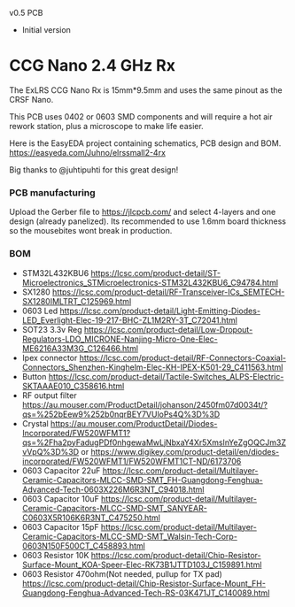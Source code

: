 v0.5 PCB
- Initial version


# CCG Nano 2.4 GHz Rx

The ExLRS CCG Nano Rx is 15mm*9.5mm and uses the same pinout as the CRSF Nano.

This PCB uses 0402 or 0603 SMD components and will require a hot air rework station, plus a microscope to make life easier.

Here is the EasyEDA project containing schematics, PCB design and BOM.
https://easyeda.com/Juhno/elrssmall2-4rx

Big thanks to @juhtipuhti for this great design!


### PCB manufacturing

Upload the Gerber file to https://jlcpcb.com/ and select 4-layers and one design (already panelized).
Its recommended to use 1.6mm board thickness so the mousebites wont break in production.

### BOM

- STM32L432KBU6 https://lcsc.com/product-detail/ST-Microelectronics_STMicroelectronics-STM32L432KBU6_C94784.html
- SX1280 https://lcsc.com/product-detail/RF-Transceiver-ICs_SEMTECH-SX1280IMLTRT_C125969.html 
- 0603 Led https://lcsc.com/product-detail/Light-Emitting-Diodes-LED_Everlight-Elec-19-217-BHC-ZL1M2RY-3T_C72041.html
- SOT23 3.3v Reg https://lcsc.com/product-detail/Low-Dropout-Regulators-LDO_MICRONE-Nanjing-Micro-One-Elec-ME6216A33M3G_C126466.html
- Ipex connector https://lcsc.com/product-detail/RF-Connectors-Coaxial-Connectors_Shenzhen-Kinghelm-Elec-KH-IPEX-K501-29_C411563.html
- Button https://lcsc.com/product-detail/Tactile-Switches_ALPS-Electric-SKTAAAE010_C358616.html
- RF output filter https://au.mouser.com/ProductDetail/johanson/2450fm07d0034t/?qs=%252bEew9%252b0nqrBEY7VUloPs4Q%3D%3D
- Crystal https://au.mouser.com/ProductDetail/Diodes-Incorporated/FW520WFMT1?qs=%2Fha2pyFadugPDf0nhgewaMwLjNbxaY4Xr5XmslnYeZgOQCJm3ZvVpQ%3D%3D or https://www.digikey.com/product-detail/en/diodes-incorporated/FW520WFMT1/FW520WFMT1CT-ND/6173706
- 0603 Capacitor 22uF https://lcsc.com/product-detail/Multilayer-Ceramic-Capacitors-MLCC-SMD-SMT_FH-Guangdong-Fenghua-Advanced-Tech-0603X226M6R3NT_C94018.html
- 0603 Capacitor 10uF https://lcsc.com/product-detail/Multilayer-Ceramic-Capacitors-MLCC-SMD-SMT_SANYEAR-C0603X5R106K6R3NT_C475250.html
- 0603 Capacitor 15pF https://lcsc.com/product-detail/Multilayer-Ceramic-Capacitors-MLCC-SMD-SMT_Walsin-Tech-Corp-0603N150F500CT_C458893.html
- 0603 Resistor 10K https://lcsc.com/product-detail/Chip-Resistor-Surface-Mount_KOA-Speer-Elec-RK73B1JTTD103J_C159891.html
- 0603 Resistor 470ohm(Not needed, pullup for TX pad) https://lcsc.com/product-detail/Chip-Resistor-Surface-Mount_FH-Guangdong-Fenghua-Advanced-Tech-RS-03K471JT_C140089.html
